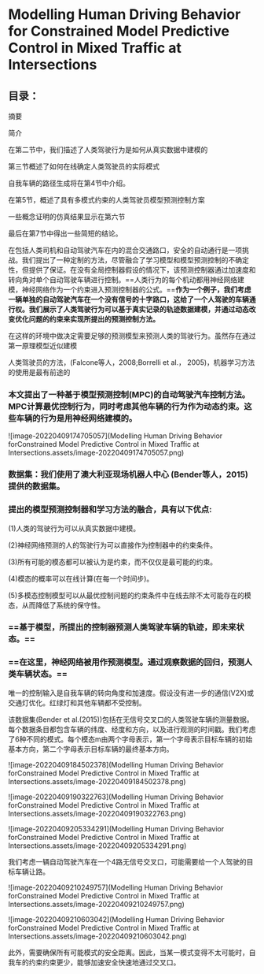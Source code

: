 # Modelling Human Driving Behavior for Constrained Model Predictive Control in Mixed Traffic at Intersections

## 目录：

摘要

简介

在第二节中，我们描述了人类驾驶行为是如何从真实数据中建模的

第三节概述了如何在线确定人类驾驶员的实际模式

自我车辆的路径生成将在第4节中介绍。

在第5节，概述了具有多模式约束的人类驾驶员模型预测控制方案

一些概念证明的仿真结果显示在第六节

最后在第7节中得出一些简短的结论。



在包括人类司机和自动驾驶汽车在内的混合交通路口，安全的自动通行是一项挑战。我们提出了一种定制的方法，尽管融合了学习模型和模型预测控制的不确定性，但提供了保证。在没有全局控制器假设的情况下，该预测控制器通过加速度和转向角对单个自动驾驶车辆进行控制。==人类行为的每个机动都用神经网络建模，神经网络作为一个约束进入预测控制器的公式。==**作为一个例子，我们考虑一辆单独的自动驾驶汽车在一个没有信号的十字路口，这给了一个人驾驶的车辆通行权。我们展示了人类驾驶行为可以基于真实记录的轨迹数据建模，并通过动态改变优化问题的约束来实现所提出的预测控制方法。**



在这样的环境中做决定需要足够的预测模型来预测人类的驾驶行为。虽然存在通过第一原理模型近似建模

人类驾驶员的方法，(Falcone等人，2008;Borrelli  et al.， 2005)，机器学习方法的使用是最有前途的

### 本文提出了一种基于模型预测控制(MPC)的自动驾驶汽车控制方法。MPC计算最优控制行为，同时考虑其他车辆的行为作为动态约束。这些车辆的行为是用神经网络建模的。

![image-20220409174705057](Modelling Human Driving Behavior forConstrained Model Predictive Control in Mixed Traffic at Intersections.assets/image-20220409174705057.png)

### 数据集：我们使用了澳大利亚现场机器人中心 (Bender等人，2015) 提供的数据集。

### 提出的模型预测控制器和学习方法的融合，具有以下优点:

(1)人类的驾驶行为可以从真实数据中建模。

(2)神经网络预测的人的驾驶行为可以直接作为控制器中的约束条件。

(3)所有可能的模态都可以被认为是约束，而不仅仅是最可能的约束。

(4)模态的概率可以在线计算(在每一个时间步)。

(5)多模态控制模型可以从最优控制问题的约束条件中在线去除不太可能存在的模态，从而降低了系统的保守性。



### ==基于模型，所提出的控制器预测人类驾驶车辆的轨迹，即未来状态。==

### ==在这里，神经网络被用作预测模型。通过观察数据的回归，预测人类车辆状态。==

唯一的控制输入是自我车辆的转向角度和加速度。假设没有进一步的通信(V2X)或交通灯优化。红绿灯和其他车辆都不受控制。



该数据集(Bender  et  al.(2015))包括在无信号交叉口的人类驾驶车辆的测量数据。每个数据条目都包含车辆的纬度、经度和方向，以及进行观测的时间戳。我们考虑了6种不同的模式。每个模态m由两个字母表示，第一个字母表示目标车辆的初始基本方向，第二个字母表示目标车辆的最终基本方向。

![image-20220409184502378](Modelling Human Driving Behavior forConstrained Model Predictive Control in Mixed Traffic at Intersections.assets/image-20220409184502378.png)



![image-20220409190322763](Modelling Human Driving Behavior forConstrained Model Predictive Control in Mixed Traffic at Intersections.assets/image-20220409190322763.png)







![image-20220409205334291](Modelling Human Driving Behavior forConstrained Model Predictive Control in Mixed Traffic at Intersections.assets/image-20220409205334291.png)

我们考虑一辆自动驾驶汽车在一个4路无信号交叉口，可能需要给一个人驾驶的目标车辆让路。

![image-20220409210249757](Modelling Human Driving Behavior forConstrained Model Predictive Control in Mixed Traffic at Intersections.assets/image-20220409210249757.png)

![image-20220409210603042](Modelling Human Driving Behavior forConstrained Model Predictive Control in Mixed Traffic at Intersections.assets/image-20220409210603042.png)

此外，需要确保所有可能模式的安全距离。因此，当某一模式变得不太可能时，自我车的约束约束更少，能够加速安全快速地通过交叉口。